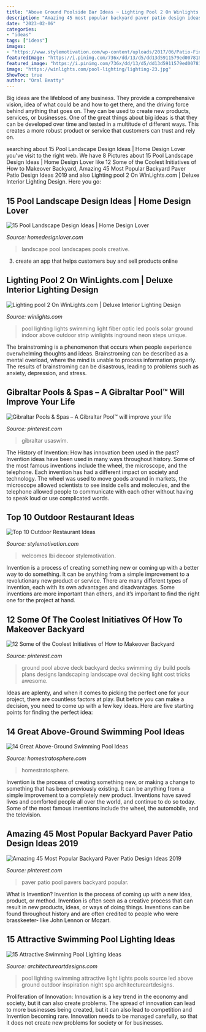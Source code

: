 ```yaml
---
title: "Above Ground Poolside Bar Ideas ~ Lighting Pool 2 On Winlights.com"
description: "Amazing 45 most popular backyard paver patio design ideas 2019"
date: "2023-02-06"
categories:
- "ideas"
tags: ["ideas"]
images:
- "https://www.stylemotivation.com/wp-content/uploads/2017/06/Patio-Fine-OutDoor-Restaurant-Design-620x438.jpeg"
featuredImage: "https://i.pinimg.com/736x/dd/13/d5/dd13d5911579ed007818eb0d4db012fa.jpg"
featured_image: "https://i.pinimg.com/736x/dd/13/d5/dd13d5911579ed007818eb0d4db012fa.jpg"
image: "https://winlights.com/pool-lighting/lighting-23.jpg"
ShowToc: true
author: "Oral Beatty"
---
```



Big ideas are the lifeblood of any business. They provide a comprehensive vision, idea of what could be and how to get there, and the driving force behind anything that goes on. They can be used to create new products, services, or businesses. One of the great things about big ideas is that they can be developed over time and tested in a multitude of different ways. This creates a more robust product or service that customers can trust and rely on.

	

		
searching about 15 Pool Landscape Design Ideas | Home Design Lover you've visit to the right web. We have 8 Pictures about 15 Pool Landscape Design Ideas | Home Design Lover like 12 Some of the Coolest Initiatives of How to Makeover Backyard, Amazing 45 Most Popular Backyard Paver Patio Design Ideas 2019 and also Lighting pool 2 On WinLights.com | Deluxe Interior Lighting Design. Here you go:
		
    
## 15 Pool Landscape Design Ideas | Home Design Lover

<img loading=lazy src="https://homedesignlover.com/wp-content/uploads/2013/04/5-landscape-pools.jpg" onerror="this.onerror=null;this.src='https://tse3.mm.bing.net/th?id=OIP.Y3p1iYLORZQauddYFdIUeQHaEf&amp;pid=15.1';" alt="15 Pool Landscape Design Ideas | Home Design Lover">

_Source: homedesignlover.com_

>landscape pool landscapes pools creative. 

	

3. create an app that helps customers buy and sell products online 

    
## Lighting Pool 2 On WinLights.com | Deluxe Interior Lighting Design

<img loading=lazy src="https://winlights.com/pool-lighting/lighting-23.jpg" onerror="this.onerror=null;this.src='https://tse2.mm.bing.net/th?id=OIP.h6QoeRAEAT4Dp7Rj5K2K9gHaFz&amp;pid=15.1';" alt="Lighting pool 2 On WinLights.com | Deluxe Interior Lighting Design">

_Source: winlights.com_

>pool lighting lights swimming light fiber optic led pools solar ground indoor above outdoor strip winlights inground neon steps unique. 

	

The brainstroming is a phenomenon that occurs when people experience overwhelming thoughts and ideas. Brainstroming can be described as a mental overload, where the mind is unable to process information properly. The results of brainstroming can be disastrous, leading to problems such as anxiety, depression, and stress.

    
## Gibraltar Pools &amp; Spas – A Gibraltar Pool™ Will Improve Your Life

<img loading=lazy src="https://i.pinimg.com/736x/dd/13/d5/dd13d5911579ed007818eb0d4db012fa.jpg" onerror="this.onerror=null;this.src='https://tse4.mm.bing.net/th?id=OIP.JP0iOKLw0UfjlkRArXrTeAAAAA&amp;pid=15.1';" alt="Gibraltar Pools &amp; Spas – A Gibraltar Pool™ will improve your life">

_Source: pinterest.com_

>gibraltar usaswim. 

	

The History of Invention: How has innovation been used in the past?
Invention ideas have been used in many ways throughout history. Some of the most famous inventions include the wheel, the microscope, and the telephone. Each invention has had a different impact on society and technology. The wheel was used to move goods around in markets, the microscope allowed scientists to see inside cells and molecules, and the telephone allowed people to communicate with each other without having to speak loud or use complicated words.

    
## Top 10 Outdoor Restaurant Ideas

<img loading=lazy src="https://www.stylemotivation.com/wp-content/uploads/2017/06/Patio-Fine-OutDoor-Restaurant-Design-620x438.jpeg" onerror="this.onerror=null;this.src='https://tse2.mm.bing.net/th?id=OIP.ODRB_v21yhw52vy8wKEkpgHaFO&amp;pid=15.1';" alt="Top 10 Outdoor Restaurant Ideas">

_Source: stylemotivation.com_

>welcomes lbi decoor stylemotivation. 

	

Invention is a process of creating something new or coming up with a better way to do something. It can be anything from a simple improvement to a revolutionary new product or service. There are many different types of invention, each with its own advantages and disadvantages. Some inventions are more important than others, and it’s important to find the right one for the project at hand.

    
## 12 Some Of The Coolest Initiatives Of How To Makeover Backyard

<img loading=lazy src="https://i.pinimg.com/736x/47/86/96/478696076cc1657d34c988ee0ad36544.jpg" onerror="this.onerror=null;this.src='https://tse3.mm.bing.net/th?id=OIP.R7zgBLsYLsLaQXKFkdnijgHaFj&amp;pid=15.1';" alt="12 Some of the Coolest Initiatives of How to Makeover Backyard">

_Source: pinterest.com_

>ground pool above deck backyard decks swimming diy build pools plans designs landscaping landscape oval decking light cost tricks awesome. 

	

Ideas are aplenty, and when it comes to picking the perfect one for your project, there are countless factors at play. But before you can make a decision, you need to come up with a few key ideas. Here are five starting points for finding the perfect idea:

    
## 14 Great Above-Ground Swimming Pool Ideas

<img loading=lazy src="http://s3.amazonaws.com/homestratosphere/wp-content/uploads/2015/12/21143122/3-above-ground-pools.jpg" onerror="this.onerror=null;this.src='https://tse4.mm.bing.net/th?id=OIP.wajVn-7JDQhfk7UH9RcHeAHaE7&amp;pid=15.1';" alt="14 Great Above-Ground Swimming Pool Ideas">

_Source: homestratosphere.com_

>homestratosphere. 

	

Invention is the process of creating something new, or making a change to something that has been previously existing. It can be anything from a simple improvement to a completely new product. Inventions have saved lives and comforted people all over the world, and continue to do so today. Some of the most famous inventions include the wheel, the automobile, and the television.

    
## Amazing 45 Most Popular Backyard Paver Patio Design Ideas 2019

<img loading=lazy src="https://i.pinimg.com/736x/3f/67/af/3f67afe90561fa7e70953630ee07a915.jpg" onerror="this.onerror=null;this.src='https://tse4.mm.bing.net/th?id=OIP.oFND5f5gtqqvBQUVCYCyXwHaLI&amp;pid=15.1';" alt="Amazing 45 Most Popular Backyard Paver Patio Design Ideas 2019">

_Source: pinterest.com_

>paver patio pool pavers backyard popular. 

	

What is Invention?
Invention is the process of coming up with a new idea, product, or method. Invention is often seen as a creative process that can result in new products, ideas, or ways of doing things. Inventions can be found throughout history and are often credited to people who were brasskeeter- like John Lennon or Mozart.

    
## 15 Attractive Swimming Pool Lighting Ideas

<img loading=lazy src="https://www.architectureartdesigns.com/wp-content/uploads/2015/09/3.jpg" onerror="this.onerror=null;this.src='https://tse1.mm.bing.net/th?id=OIP.QhWO-MgdA_3GP3z_hMIXsAHaFM&amp;pid=15.1';" alt="15 Attractive Swimming Pool Lighting Ideas">

_Source: architectureartdesigns.com_

>pool lighting swimming attractive light lights pools source led above ground outdoor inspiration night spa architectureartdesigns. 

	

Proliferation of Innovation:
Innovation is a key trend in the economy and society, but it can also create problems. The spread of innovation can lead to more businesses being created, but it can also lead to competition and Invention becoming rare. Innovation needs to be managed carefully, so that it does not create new problems for society or for businesses.

